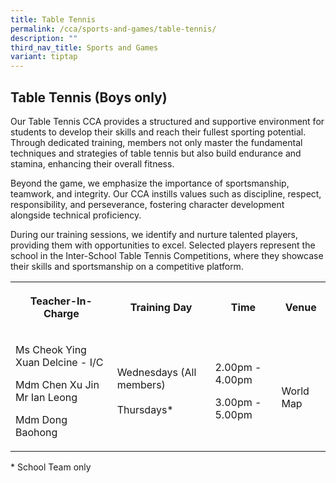 ```yaml
---
title: Table Tennis
permalink: /cca/sports-and-games/table-tennis/
description: ""
third_nav_title: Sports and Games
variant: tiptap
---
```

<h2><strong>Table Tennis (Boys only)</strong></h2>
<p>Our Table Tennis CCA provides a structured and supportive environment
for students to develop their skills and reach their fullest sporting potential.
Through dedicated training, members not only master the fundamental techniques
and strategies of table tennis but also build endurance and stamina, enhancing
their overall fitness.</p>
<p>Beyond the game, we emphasize the importance of sportsmanship, teamwork,
and integrity. Our CCA instills values such as discipline, respect, responsibility,
and perseverance, fostering character development alongside technical proficiency.</p>
<p>During our training sessions, we identify and nurture talented players,
providing them with opportunities to excel. Selected players represent
the school in the Inter-School Table Tennis Competitions, where they showcase
their skills and sportsmanship on a competitive platform.</p>
<table style="minWidth: 100px">
<colgroup>
<col>
<col>
<col>
<col>
</colgroup>
<tbody>
<tr>
<th rowspan="1" colspan="1">
<p>Teacher-In-Charge</p>
</th>
<th rowspan="1" colspan="1">
<p>Training Day</p>
</th>
<th rowspan="1" colspan="1">
<p>Time</p>
</th>
<th rowspan="1" colspan="1">
<p>Venue</p>
</th>
</tr>
<tr>
<td rowspan="1" colspan="1">
<p>Ms Cheok Ying Xuan Delcine - I/C</p>
<p>Mdm Chen Xu Jin
<br>Mr Ian Leong</p>
<p>Mdm Dong Baohong</p>
</td>
<td rowspan="1" colspan="1">
<p>Wednesdays (All members)
<br>
<br>Thursdays*
<br>
</p>
</td>
<td rowspan="1" colspan="1">
<p>2.00pm - 4.00pm
<br>
</p>
<p></p>
<p>3.00pm - 5.00pm</p>
</td>
<td rowspan="1" colspan="1">
<p>
<br>World Map</p>
</td>
</tr>
</tbody>
</table>
<p>* School Team only</p>